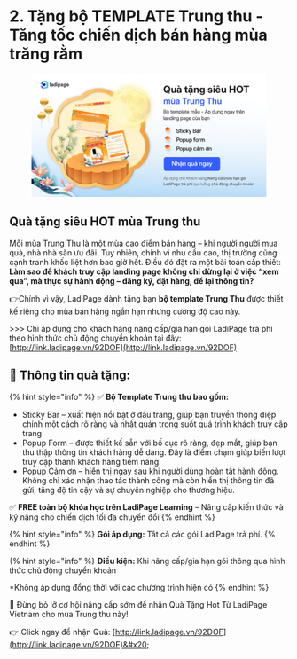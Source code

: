 # 2. Tặng bộ TEMPLATE Trung thu - Tăng tốc chiến dịch bán hàng mùa trăng rằm

<figure><img src="../.gitbook/assets/post trung thu-02.png" alt=""><figcaption></figcaption></figure>

## Quà tặng siêu HOT mùa Trung thu

Mỗi mùa Trung Thu là một mùa cao điểm bán hàng – khi người người mua quà, nhà nhà săn ưu đãi. Tuy nhiên, chính vì nhu cầu cao, thị trường cũng cạnh tranh khốc liệt hơn bao giờ hết. Điều đó đặt ra một bài toán cấp thiết: **Làm sao để khách truy cập landing page không chỉ dừng lại ở việc “xem qua”, mà thực sự hành động – đăng ký, đặt hàng, để lại thông tin?**

👉Chính vì vậy, LadiPage dành tặng bạn **bộ template Trung Thu** được thiết kế riêng cho mùa bán hàng ngắn hạn nhưng cường độ cao này. &#x20;

\>>> Chỉ áp dụng cho khách hàng nâng cấp/gia hạn gói LadiPage trả phí theo hình thức chủ động chuyển khoản tại đây: [http://link.ladipage.vn/92DOF](http://link.ladipage.vn/92DOF)

## 🎁 Thông tin quà tặng:

{% hint style="info" %}
✅ **Bộ Template Trung thu bao gồm:**

* Sticky Bar – xuất hiện nổi bật ở đầu trang, giúp bạn truyền thông điệp chính một cách rõ ràng và nhất quán trong suốt quá trình khách truy cập trang
* Popup Form – được thiết kế sẵn với bố cục rõ ràng, đẹp mắt, giúp bạn thu thập thông tin khách hàng dễ dàng. Đây là điểm chạm giúp biến lượt truy cập thành khách hàng tiềm năng.
* Popup Cảm ơn – hiển thị ngay sau khi người dùng hoàn tất hành động. Không chỉ xác nhận thao tác thành công mà còn hiển thị thông tin đã gửi, tăng độ tin cậy và sự chuyên nghiệp cho thương hiệu.

&#x20;✅ **FREE toàn bộ khóa học trên LadiPage Learning** – Nâng cấp kiến thức và kỹ năng cho chiến dịch tối đa chuyển đổi
{% endhint %}

{% hint style="info" %}
**Gói áp dụng:** Tất cả các gói LadiPage trả phí.
{% endhint %}

{% hint style="info" %}
**Điều kiện:** Khi nâng cấp/gia hạn gói thông qua hình thức chủ động chuyển khoản

\*Không áp dụng đồng thời với các chương trình hiện có
{% endhint %}

🚀 Đừng bỏ lỡ cơ hội nâng cấp sớm để nhận Quà Tặng Hot Từ LadiPage Vietnam cho mùa Trung thu này!&#x20;

👉  Click ngay để nhận Quà: [http://link.ladipage.vn/92DOF](http://link.ladipage.vn/92DOF)&#x20;
